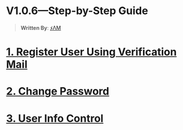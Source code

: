 # V1.0.6—Step-by-Step Guide

> **Written By**: [ﾒΛM](https://github.com/Subham-Maity)

# [1. Register User Using Verification Mail ](https://github.com/Subham-Maity/scalable_server_architecture/commit/3ede5c22147df6700cc4f365a68b7837428f3723)
# [2. Change Password ](https://github.com/Subham-Maity/scalable_server_architecture/commit/7f3ec649c542e03d228ccd335d390d9f77dbccf4)
# [3. User Info Control ](https://github.com/Subham-Maity/scalable_server_architecture/commit/4bcefb380f0f9487225f065e79cebd1eaed73b56)


